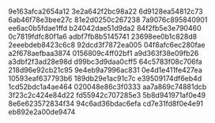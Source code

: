 9e163afca2654a12
3e2a642f2bc98a22
6d9128ea54812c73
6ab46f78e3bee27c
81e2d0250c267238
7a9076c895840901
ee6ac0b5fdae1ffd
b24042dae51d9da2
84f2fb5e3e790460
0c7819fdfc80f1a6
adbf7fb8b5145741
23698ee0b1c828d8
2eeebdeb8423c6c8
92dcd3f7872ea005
04f8afc6ec280fae
a2f678aefbaa3874
0156809c4ff02bf1
a9d363f38e09fb26
a3dbf2f3ad28e98d
d99bc3d9daa0cff5
64c5783f08c706fa
218d96e92cb21c95
9e4eb9a7996ac831
0e4d1e411fe427ea
10593eaf637793b6
189db29e1ac91c7c
e39509174df6eb4d
1cd52bdc1a4ae464
020048e86c3f0333
aa7a869c74881dcb
3f23c2c424e84d22
fd55942c707285e3
5b8d941971af0e49
8e6e623572834f34
94c6ad36bdac6efa
cd7e31fd8f0e4e91
eb892e2a00de9474
